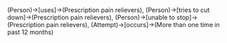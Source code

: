 (Person)->[uses]->(Prescription pain relievers), (Person)->[tries to cut down]->(Prescription pain relievers), (Person)->[unable to stop]->(Prescription pain relievers), (Attempt)->[occurs]->(More than one time in past 12 months)